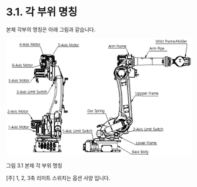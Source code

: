 ﻿# 3.1. 각 부위 명칭

본체 각부의 명칭은 아래 그림과 같습니다.


![](../_assets/그림_3.1_본체_각_부위_명칭.png)

그림 3.1 본체 각 부위 명칭


[주] 1, 2, 3축 리미트 스위치는 옵션 사양 입니다.

